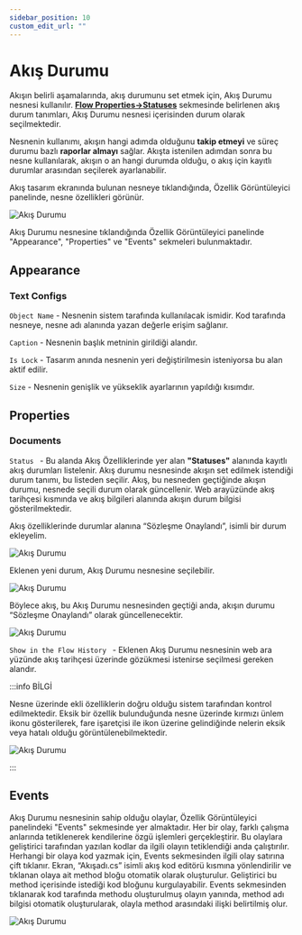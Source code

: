 ```yaml
---
sidebar_position: 10
custom_edit_url: ""
---
```


# Akış Durumu

Akışın belirli aşamalarında, akış durumunu set etmek için, Akış Durumu nesnesi kullanılır. **[Flow Properties->Statuses](index.mdx#statuses)** sekmesinde belirlenen akış durum tanımları, Akış Durumu nesnesi içerisinden durum olarak seçilmektedir.

Nesnenin kullanımı, akışın hangi adımda olduğunu **takip etmeyi** ve süreç durumu bazlı **raporlar almayı** sağlar. Akışta istenilen adımdan sonra bu nesne kullanılarak, akışın o an hangi durumda olduğu, o akış için kayıtlı durumlar arasından seçilerek ayarlanabilir.

Akış tasarım ekranında bulunan nesneye tıklandığında, Özellik Görüntüleyici panelinde, nesne özellikleri görünür.

![Akış Durumu](https://docsbimser.blob.core.windows.net/imagecontainer/auto-uploadb1ceb6ba-231e-4f87-80c1-97bcf16025e3)

Akış Durumu nesnesine tıklandığında Özellik Görüntüleyici panelinde "Appearance", "Properties" ve "Events" sekmeleri bulunmaktadır.

## Appearance

### Text Configs

`Object Name` - Nesnenin sistem tarafında kullanılacak ismidir. Kod tarafında nesneye, nesne adı alanında yazan değerle erişim sağlanır.

`Caption` - Nesnenin başlık metninin girildiği alandır.

`Is Lock` - Tasarım anında nesnenin yeri değiştirilmesin isteniyorsa bu alan aktif edilir.

`Size` - Nesnenin genişlik ve yükseklik ayarlarının yapıldığı kısımdır.

## Properties
 
### Documents

`Status ` - Bu alanda Akış Özelliklerinde yer alan **"Statuses"** alanında kayıtlı akış durumları listelenir. Akış durumu nesnesinde akışın set edilmek istendiği durum tanımı, bu listeden seçilir. Akış, bu nesneden geçtiğinde akışın durumu, nesnede seçili durum olarak güncellenir. Web arayüzünde akış tarihçesi kısmında ve akış bilgileri alanında akışın durum bilgisi gösterilmektedir.

Akış özelliklerinde durumlar alanına “Sözleşme Onaylandı”, isimli bir durum ekleyelim.

![Akış Durumu](https://docsbimser.blob.core.windows.net/imagecontainer/auto-upload54ef78dd-33a6-4cd5-b4d8-09b55a40bde6)

Eklenen yeni durum, Akış Durumu nesnesine seçilebilir.

![Akış Durumu](https://docsbimser.blob.core.windows.net/imagecontainer/auto-upload1e5ba4af-6cde-49d9-a123-61597c2cdf6f)

Böylece akış, bu Akış Durumu nesnesinden geçtiği anda, akışın durumu “Sözleşme Onaylandı” olarak güncellenecektir.

![Akış Durumu](https://docsbimser.blob.core.windows.net/imagecontainer/auto-upload59f2cabc-9646-4a3b-8d21-6581b5165a47)

`Show in the Flow History ` - Eklenen Akış Durumu nesnesinin web ara yüzünde akış tarihçesi üzerinde gözükmesi istenirse seçilmesi gereken alandır.

:::info BİLGİ

Nesne üzerinde ekli özelliklerin doğru olduğu sistem tarafından kontrol edilmektedir. Eksik bir özellik bulunduğunda nesne üzerinde kırmızı ünlem ikonu gösterilerek, fare işaretçisi ile ikon üzerine gelindiğinde nelerin eksik veya hatalı olduğu görüntülenebilmektedir.

![Akış Durumu](https://docsbimser.blob.core.windows.net/imagecontainer/auto-upload8d493c20-2a86-4c76-8087-715cee7cb201)

:::

## Events

Akış Durumu nesnesinin sahip olduğu olaylar, Özellik Görüntüleyici panelindeki "Events" sekmesinde yer almaktadır. Her bir olay, farklı çalışma anlarında tetiklenerek kendilerine özgü işlemleri gerçekleştirir. Bu olaylara geliştirici tarafından yazılan kodlar da ilgili olayın tetiklendiği anda çalıştırılır. Herhangi bir olaya kod yazmak için, Events sekmesinden ilgili olay satırına çift tıklanır. Ekran, “Akışadı.cs” isimli akış kod editörü kısmına yönlendirilir ve tıklanan olaya ait method bloğu otomatik olarak oluşturulur. Geliştirici bu method içerisinde istediği kod bloğunu kurgulayabilir. Events sekmesinden tıklanarak kod tarafında methodu oluşturulmuş olayın yanında, method adı bilgisi otomatik oluşturularak, olayla method arasındaki ilişki belirtilmiş olur.

![Akış Durumu](https://docsbimser.blob.core.windows.net/imagecontainer/auto-uploadddee69bf-9a3c-48a7-ae7f-1693118a4f69)